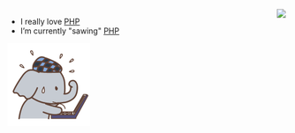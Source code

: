 <img align="right" src="https://github-readme-stats.vercel.app/api?username=VanLin444&theme=vision-friendly-dark&show_icons=true&hide_border=true&count_private=true" />

<p align="left">

- I really love [PHP](https://www.php.net/)
- I’m currently "sawing" [PHP]([https://www.php.net/)

</p>

<img align="left" src="https://github.com/VanLin444/VanLin444/blob/main/elephant.gif" width="150px" />
